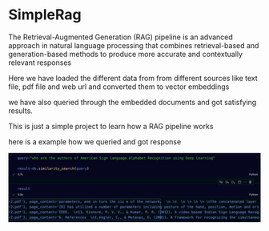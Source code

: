 # SimpleRag
The Retrieval-Augmented Generation (RAG) pipeline is an advanced approach in natural language processing that combines retrieval-based and generation-based methods to produce more accurate and contextually relevant responses

Here we have loaded the different data from from different sources like text file, pdf file and web url
and converted them to vector embeddings

we have also queried through the embedded documents and got satisfying results.

This is just a simple project to learn how a RAG pipeline works  

here is a example how we queried and got response

![alt text](https://github.com/Prithiviraj25/SimpleRag/blob/main/rag1.png)
 